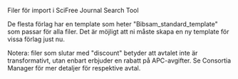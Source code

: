 Filer för import i SciFree Journal Search Tool

De flesta förlag har en template som heter "Bibsam_standard_template" som passar för alla filer. Det är möjligt att ni måste skapa en ny template för vissa förlag just nu.

Notera: filer som slutar med "discount" betyder att avtalet inte är transformativt, utan enbart erbjuder en rabatt på APC-avgifter. Se Consortia Manager för mer detaljer för respektive avtal. 
